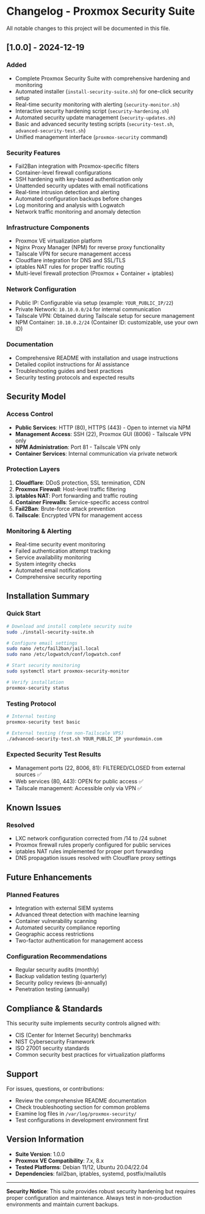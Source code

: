 # Changelog - Proxmox Security Suite

All notable changes to this project will be documented in this file.

## [1.0.0] - 2024-12-19

### Added
- Complete Proxmox Security Suite with comprehensive hardening and monitoring
- Automated installer (`install-security-suite.sh`) for one-click security setup
- Real-time security monitoring with alerting (`security-monitor.sh`)
- Interactive security hardening script (`security-hardening.sh`)
- Automated security update management (`security-updates.sh`)
- Basic and advanced security testing scripts (`security-test.sh`, `advanced-security-test.sh`)
- Unified management interface (`proxmox-security` command)

### Security Features
- Fail2Ban integration with Proxmox-specific filters
- Container-level firewall configurations
- SSH hardening with key-based authentication only
- Unattended security updates with email notifications
- Real-time intrusion detection and alerting
- Automated configuration backups before changes
- Log monitoring and analysis with Logwatch
- Network traffic monitoring and anomaly detection

### Infrastructure Components
- Proxmox VE virtualization platform
- Nginx Proxy Manager (NPM) for reverse proxy functionality
- Tailscale VPN for secure management access
- Cloudflare integration for DNS and SSL/TLS
- iptables NAT rules for proper traffic routing
- Multi-level firewall protection (Proxmox + Container + iptables)

### Network Configuration
- Public IP: Configurable via setup (example: `YOUR_PUBLIC_IP/22`)
- Private Network: `10.10.0.0/24` for internal communication
- Tailscale VPN: Obtained during Tailscale setup for secure management
- NPM Container: `10.10.0.2/24` (Container ID: customizable, use your own ID)

### Documentation
- Comprehensive README with installation and usage instructions
- Detailed copilot instructions for AI assistance
- Troubleshooting guides and best practices
- Security testing protocols and expected results

## Security Model

### Access Control
- **Public Services**: HTTP (80), HTTPS (443) - Open to internet via NPM
- **Management Access**: SSH (22), Proxmox GUI (8006) - Tailscale VPN only
- **NPM Administration**: Port 81 - Tailscale VPN only
- **Container Services**: Internal communication via private network

### Protection Layers
1. **Cloudflare**: DDoS protection, SSL termination, CDN
2. **Proxmox Firewall**: Host-level traffic filtering
3. **iptables NAT**: Port forwarding and traffic routing
4. **Container Firewalls**: Service-specific access control
5. **Fail2Ban**: Brute-force attack prevention
6. **Tailscale**: Encrypted VPN for management access

### Monitoring & Alerting
- Real-time security event monitoring
- Failed authentication attempt tracking
- Service availability monitoring
- System integrity checks
- Automated email notifications
- Comprehensive security reporting

## Installation Summary

### Quick Start
```bash
# Download and install complete security suite
sudo ./install-security-suite.sh

# Configure email settings
sudo nano /etc/fail2ban/jail.local
sudo nano /etc/logwatch/conf/logwatch.conf

# Start security monitoring
sudo systemctl start proxmox-security-monitor

# Verify installation
proxmox-security status
```

### Testing Protocol
```bash
# Internal testing
proxmox-security test basic

# External testing (from non-Tailscale VPS)
./advanced-security-test.sh YOUR_PUBLIC_IP yourdomain.com
```

### Expected Security Test Results
- Management ports (22, 8006, 81): FILTERED/CLOSED from external sources ✅
- Web services (80, 443): OPEN for public access ✅
- Tailscale management: Accessible only via VPN ✅

## Known Issues

### Resolved
- LXC network configuration corrected from /14 to /24 subnet
- Proxmox firewall rules properly configured for public services
- iptables NAT rules implemented for proper port forwarding
- DNS propagation issues resolved with Cloudflare proxy settings

## Future Enhancements

### Planned Features
- Integration with external SIEM systems
- Advanced threat detection with machine learning
- Container vulnerability scanning
- Automated security compliance reporting
- Geographic access restrictions
- Two-factor authentication for management access

### Configuration Recommendations
- Regular security audits (monthly)
- Backup validation testing (quarterly)
- Security policy reviews (bi-annually)
- Penetration testing (annually)

## Compliance & Standards

This security suite implements security controls aligned with:
- CIS (Center for Internet Security) benchmarks
- NIST Cybersecurity Framework
- ISO 27001 security standards
- Common security best practices for virtualization platforms

## Support

For issues, questions, or contributions:
- Review the comprehensive README documentation
- Check troubleshooting section for common problems
- Examine log files in `/var/log/proxmox-security/`
- Test configurations in development environment first

## Version Information

- **Suite Version**: 1.0.0
- **Proxmox VE Compatibility**: 7.x, 8.x
- **Tested Platforms**: Debian 11/12, Ubuntu 20.04/22.04
- **Dependencies**: fail2ban, iptables, systemd, postfix/mailutils

---

**Security Notice**: This suite provides robust security hardening but requires proper configuration and maintenance. Always test in non-production environments and maintain current backups.
